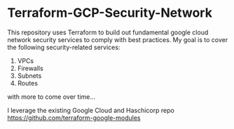 # Terraform-GCP-Security-Network

This repository uses Terraform to build out fundamental google cloud network security services to comply with best practices. My goal is to cover the following security-related services:

1. VPCs
2. Firewalls
3. Subnets
4. Routes

with more to come over time...

I leverage the existing Google Cloud and Haschicorp repo https://github.com/terraform-google-modules
